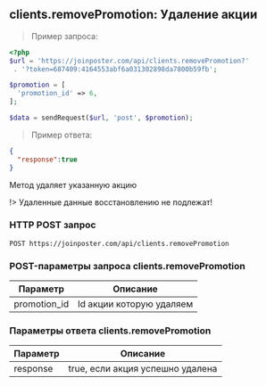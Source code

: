 ## clients.removePromotion: Удаление акции

> Пример запроса:

```php
<?php
$url = 'https://joinposter.com/api/clients.removePromotion?'
 . '?token=687409:4164553abf6a031302898da7800b59fb';

$promotion = [
  'promotion_id' => 6,
];

$data = sendRequest($url, 'post', $promotion);
```

> Пример ответа:

```json
{
  "response":true
}
```

Метод удаляет указанную акцию

!> Удаленные данные восстановлению не подлежат!

### HTTP POST запрос

`POST https://joinposter.com/api/clients.removePromotion`

### POST-параметры запроса clients.removePromotion

Параметр | Описание
-------- | --------
promotion_id | Id акции которую удаляем

### Параметры ответа clients.removePromotion

Параметр | Описание
-------- | --------
response | true, если акция успешно удалена

